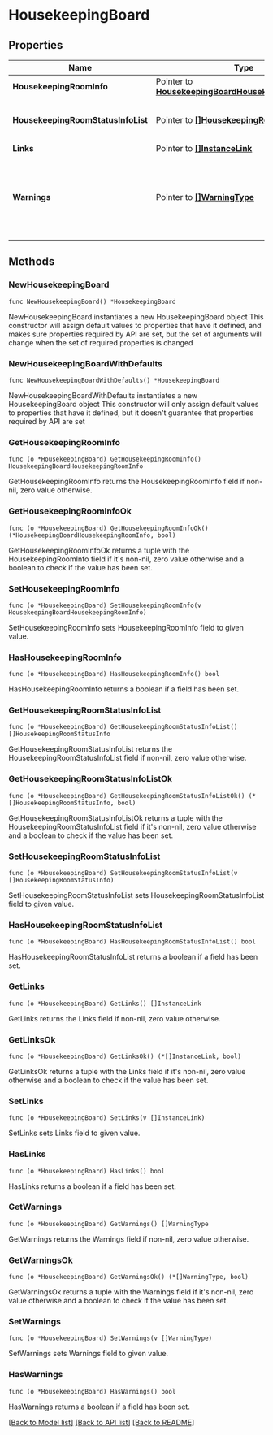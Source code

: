 # HousekeepingBoard

## Properties

Name | Type | Description | Notes
------------ | ------------- | ------------- | -------------
**HousekeepingRoomInfo** | Pointer to [**HousekeepingBoardHousekeepingRoomInfo**](HousekeepingBoardHousekeepingRoomInfo.md) |  | [optional] 
**HousekeepingRoomStatusInfoList** | Pointer to [**[]HousekeepingRoomStatusInfo**](HousekeepingRoomStatusInfo.md) | Collection of Housekeeping Room Status Information. | [optional] 
**Links** | Pointer to [**[]InstanceLink**](InstanceLink.md) |  | [optional] 
**Warnings** | Pointer to [**[]WarningType**](WarningType.md) | Used in conjunction with the Success element to define a business error. | [optional] 

## Methods

### NewHousekeepingBoard

`func NewHousekeepingBoard() *HousekeepingBoard`

NewHousekeepingBoard instantiates a new HousekeepingBoard object
This constructor will assign default values to properties that have it defined,
and makes sure properties required by API are set, but the set of arguments
will change when the set of required properties is changed

### NewHousekeepingBoardWithDefaults

`func NewHousekeepingBoardWithDefaults() *HousekeepingBoard`

NewHousekeepingBoardWithDefaults instantiates a new HousekeepingBoard object
This constructor will only assign default values to properties that have it defined,
but it doesn't guarantee that properties required by API are set

### GetHousekeepingRoomInfo

`func (o *HousekeepingBoard) GetHousekeepingRoomInfo() HousekeepingBoardHousekeepingRoomInfo`

GetHousekeepingRoomInfo returns the HousekeepingRoomInfo field if non-nil, zero value otherwise.

### GetHousekeepingRoomInfoOk

`func (o *HousekeepingBoard) GetHousekeepingRoomInfoOk() (*HousekeepingBoardHousekeepingRoomInfo, bool)`

GetHousekeepingRoomInfoOk returns a tuple with the HousekeepingRoomInfo field if it's non-nil, zero value otherwise
and a boolean to check if the value has been set.

### SetHousekeepingRoomInfo

`func (o *HousekeepingBoard) SetHousekeepingRoomInfo(v HousekeepingBoardHousekeepingRoomInfo)`

SetHousekeepingRoomInfo sets HousekeepingRoomInfo field to given value.

### HasHousekeepingRoomInfo

`func (o *HousekeepingBoard) HasHousekeepingRoomInfo() bool`

HasHousekeepingRoomInfo returns a boolean if a field has been set.

### GetHousekeepingRoomStatusInfoList

`func (o *HousekeepingBoard) GetHousekeepingRoomStatusInfoList() []HousekeepingRoomStatusInfo`

GetHousekeepingRoomStatusInfoList returns the HousekeepingRoomStatusInfoList field if non-nil, zero value otherwise.

### GetHousekeepingRoomStatusInfoListOk

`func (o *HousekeepingBoard) GetHousekeepingRoomStatusInfoListOk() (*[]HousekeepingRoomStatusInfo, bool)`

GetHousekeepingRoomStatusInfoListOk returns a tuple with the HousekeepingRoomStatusInfoList field if it's non-nil, zero value otherwise
and a boolean to check if the value has been set.

### SetHousekeepingRoomStatusInfoList

`func (o *HousekeepingBoard) SetHousekeepingRoomStatusInfoList(v []HousekeepingRoomStatusInfo)`

SetHousekeepingRoomStatusInfoList sets HousekeepingRoomStatusInfoList field to given value.

### HasHousekeepingRoomStatusInfoList

`func (o *HousekeepingBoard) HasHousekeepingRoomStatusInfoList() bool`

HasHousekeepingRoomStatusInfoList returns a boolean if a field has been set.

### GetLinks

`func (o *HousekeepingBoard) GetLinks() []InstanceLink`

GetLinks returns the Links field if non-nil, zero value otherwise.

### GetLinksOk

`func (o *HousekeepingBoard) GetLinksOk() (*[]InstanceLink, bool)`

GetLinksOk returns a tuple with the Links field if it's non-nil, zero value otherwise
and a boolean to check if the value has been set.

### SetLinks

`func (o *HousekeepingBoard) SetLinks(v []InstanceLink)`

SetLinks sets Links field to given value.

### HasLinks

`func (o *HousekeepingBoard) HasLinks() bool`

HasLinks returns a boolean if a field has been set.

### GetWarnings

`func (o *HousekeepingBoard) GetWarnings() []WarningType`

GetWarnings returns the Warnings field if non-nil, zero value otherwise.

### GetWarningsOk

`func (o *HousekeepingBoard) GetWarningsOk() (*[]WarningType, bool)`

GetWarningsOk returns a tuple with the Warnings field if it's non-nil, zero value otherwise
and a boolean to check if the value has been set.

### SetWarnings

`func (o *HousekeepingBoard) SetWarnings(v []WarningType)`

SetWarnings sets Warnings field to given value.

### HasWarnings

`func (o *HousekeepingBoard) HasWarnings() bool`

HasWarnings returns a boolean if a field has been set.


[[Back to Model list]](../README.md#documentation-for-models) [[Back to API list]](../README.md#documentation-for-api-endpoints) [[Back to README]](../README.md)


